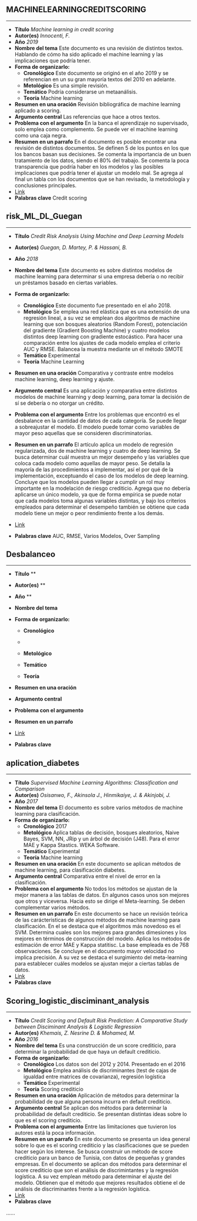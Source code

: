 <!--

Base
- **Título**
**
- **Autor(es)**
  **
- **Año**
  **
- **Nombre del tema**
  
- **Forma de organizarlo:**
  - **Cronológico**
  - 
  - **Metológico**

  - **Temático**

  - **Teoría**

- **Resumen en una oración**
  
- **Argumento central**
  
- **Problema con el argumento**
  
- **Resumen en un parrafo**
  
- [Link]()
- **Palabras clave**
  




-->







<!--Joshua -->
## MACHINELEARNINGCREDITSCORING

----------------------------

- **Título**
*Machine learning in credit scoring*
- **Autor(es)**
  *Innocenti, F.*
- **Año**
  *2019*
- **Nombre del tema**
  Este documento es una revisión de distintos textos. Hablando de cómo ha sido aplicado el machine learning y las implicaciones que podría tener. 
- **Forma de organizarlo:**
  - **Cronológico**
   Este documento se originó en el año 2019 y se referencian en un su gran mayoría textos del 2010 en adelante.
  - **Metológico**
  Es una simple revisión.
  - **Temático**
  Podría considerarse un metaanálisis.
  - **Teoría**
Machine learning
- **Resumen en una oración**
  Revisión bibliográfica de machine learning aplicado a scoring.
- **Argumento central**
  Las referencias que hace a otros textos.
- **Problema con el argumento**
  En la banca el aprendizaje no supervisado, solo emplea como complemento. Se puede ver el machine learning como una caja negra.
- **Resumen en un parrafo**
  En el documento es posible encontrar una revisión de distintos documentos. Se definen 5 de los puntos en los que los bancos basan sus decisiones. Se comenta la importancia de un buen tratamiento de los datos, siendo el 80% del trabajo. Se comenta la poca transparencia que podría haber en los modelos y las posibles implicaciones que podría tener el ajustar un modelo mal. Se agrega al final un tabla con los documentos que se han revisado, la metodología y conclusiones principales.
- [Link](https://www.researchgate.net/publication/340952983_MACHINE_LEARNING_IN_CREDIT_SCORING_Jel_classification_G21G32O33)
- **Palabras clave**
  Credit scoring



## risk_ML_DL_Guegan

---
- **Título**
*Credit Risk Analysis Using Machine and Deep Learning Models*
- **Autor(es)**
  *Guegan, D. Martey, P. & Hassani, B.*
- **Año**
  *2018*
- **Nombre del tema**
  Este documento es sobre distintos modelos de machine learning para determinar si una empresa debería o no recibir un préstamos basado en ciertas variables.
- **Forma de organizarlo:**
  - **Cronológico**
  Este documento fue presentado en el año 2018.
  - **Metológico**
  Se emplea una red elástica que es una extensión de una regresión lineal, a su vez se emplean dos algoritmos de machine learning que son bosques aleatorios (Random Forest), potenciación del gradiente (Gradient Boosting Machine) y cuatro modelos distintos deep learning con gradiente 
  estocástico.
  Para hacer una comparación entre los ajustes de cada modelo emplea el criterio AUC y RMSE.
  Balancea la muestra mediante un el método SMOTE
  - **Temático**
Experimental
  - **Teoría**
  Machine Learning

- **Resumen en una oración**
  Comparativa y contraste entre modelos machine learning, deep learning y ajuste.
- **Argumento central**
Es una aplicación y comparativa entre distintos modelos de machine learning y deep learning, para tomar la decisión de sí se debería o no otorgar un crédito.
- **Problema con el argumento**
  Entre los problemas que encontró es el desbalance en la cantidad de datos de cada categoría. Se puede llegar a sobreajustar el modelo. El modelo puede tomar como variables de mayor peso aquellas que se consideren discriminatorias.
- **Resumen en un parrafo**
  El artículo aplica un modelo de regresión regularizada, dos de machine learning y cuatro de deep learning. Se busca determinar cuál muestra un mejor desempeño y las variables que coloca cada modelo como aquellas de mayor peso. Se detalla la mayoría de las procedimientos a implementar, así el por qué de la implementación, exceptuando el caso de los modelos de deep learning. Concluye que los modelos pueden llegar a cumplir un rol muy importante en la modelación de riesgo crediticio. Agrega que no debería aplicarse un único modelo, ya que de forma empírica se puede notar que cada modelos toma algunas variables distintas, y bajo los criterios empleados para determinar el desempeño también se obtiene que cada modelo tiene un mejor o peor rendimiento frente a los demás.
- [Link](https://sci-hub.se/10.3390/risks6020038)
- **Palabras clave** AUC, RMSE, Varios Modelos, Over Sampling
  



## Desbalanceo

 ---
- **Título**
**
- **Autor(es)**
  **
- **Año**
  **
- **Nombre del tema**
  
- **Forma de organizarlo:**
  - **Cronológico**
  - 
  - **Metológico**

  - **Temático**

  - **Teoría**

- **Resumen en una oración**
  
- **Argumento central**
  
- **Problema con el argumento**
  
- **Resumen en un parrafo**
  
- [Link]()
- **Palabras clave**

## aplication_diabetes

 ---
- **Título**
*Supervised Machine Learning Algorithms: Classification and Comparison*
- **Autor(es)**
  *Osisanwo, F., Akinsola J., Hinmikaiye, J. & Akinjobi, J.*
- **Año**
  *2017*
- **Nombre del tema**
  El documento es sobre varios métodos de machine learning para clasificación.
- **Forma de organizarlo:**
  - **Cronológico**
  2017
  - **Metológico**
  Aplica tablas de decisión, bosques aleatorios, Naive Bayes, SVM, NN, JRip y un árbol de decisión (J48). Para el error MAE y Kappa Stastics. WEKA Software.
  - **Temático**
  Experimental
  - **Teoría**
  Machine learning
- **Resumen en una oración**
  En este documento se aplican métodos de machine learning, para clasificación diabetes.
- **Argumento central**
  Comparativa entre el nivel de error en la clasificación.
- **Problema con el argumento**
  No todos los métodos se ajustan de la mejor manera a las tablas de datos. En algunos casos unos son mejores que otros y viceversa. Hacia esto se dirige el Meta-learning. Se deben complementar varios métodos.
- **Resumen en un parrafo**
  En este documento se hace un revisión teórica de las carácteristicas de algunos métodos de machine learning para clasificación. En el se destaca que el algoritmos más novedoso es el SVM. Determina cuales son los mejores para grandes dimesiones y los mejores en términos de construcción del modelo. Aplica los métodos de estimación de error MAE y Kappa statitisc. La base empleada es de 768 observaciones. Se concluye en el documento mayor velocidad no implica precisión. A su vez se destaca el surgimiento del meta-learning para establecer cuáles modelos se ajustan mejor a ciertas tablas de datos. 
- [Link](https://www.researchgate.net/publication/318338750_Supervised_Machine_Learning_Algorithms_Classification_and_Comparison)
- **Palabras clave**


## Scoring_logistic_disciminant_analysis

----
- **Título**
*Credit Scoring and Default Risk Prediction: A Comparative Study between Disciminant Analysis & Logistic Regression*
- **Autor(es)**
  *Khemais, Z. Nesrine D. & Mohamed, M.*
- **Año**
  *2016*
- **Nombre del tema**
  Es una construcción de un score crediticio, para determinar la probabilidad de que haya un default crediticio.
- **Forma de organizarlo:**
  - **Cronológico**
  Los datos son del 2012 y 2014. Presentado en el 2016
  - **Metológico**
  Emplea análisis de discriminantes (test de cajas de igualdad entre matrices de covarianza), regresión logística
  - **Temático**
  Experimental
  - **Teoría**
  Scoring crediticio
- **Resumen en una oración**
  Aplicación de métodos para determinar la probabilidad de que alguna persona incurra en default crediticio.
- **Argumento central**
  Se aplican dos métodos para determinar la probabilidad de default crediticio. Se presentan distintas ideas sobre lo que es el scoring crediticio.
- **Problema con el argumento**
  Entre las limitaciones que tuvieron los autores está la poca información.
- **Resumen en un parrafo**
  En este documento se presenta un idea general sobre lo que es el scoring crediticio y las clasificaciones que se pueden hacer según los interese. Se busca construir un método de score crediticio para un banco de Tunisia, con datos de pequeñas y grandes empresas. En el documento se aplican dos métodos para determinar el score crediticio que son el análisis de discrimintantes y la regresión logística. A su vez emplean método para determinar el ajuste del modelo. Obtienen que el método que mejores resultados obtiene el de análisis de discriminantes frente a la regresión logística.
- [Link](https://www.researchgate.net/publication/299473359_Credit_Scoring_and_Default_Risk_Prediction_A_Comparative_Study_between_Discriminant_Analysis_Logistic_Regression)
- **Palabras clave**
  


......








<!--Daniel -->






<!--Moises -->